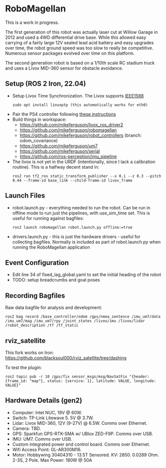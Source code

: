 # RoboMagellan

This is a work in progress.

The first generation of this robot was actually laser cut at Willow Garage in 2012 and used a
4WD differential drive base. While this allowed easy carrying of a fairly large 12V sealed
lead acid battery and easy upgrades over time, the robot ground speed was too slow to
really be competitive. Numerous sensor packages evolved over time on this platform.

The second generation robot is based on a 1/10th scale RC stadium truck and uses a Livox MID-360
sensor for obstacle avoidance.

## Setup (ROS 2 Iron, 22.04)

 * Setup Livox Time Synchronization. The Livox supports
   [IEEE1588](https://github.com/Livox-SDK/Livox-SDK/wiki/livox-device-time-synchronization-manual)
   ```
   sudo apt install linuxptp (this automatically works for eth0)
   ```
 * Pair the PS4 controller following [these instructions](https://www.robotandchisel.com/2020/04/05/ps4-controller-and-ros/)
 * Build things in workspace:
   * https://github.com/mikeferguson/livox_ros_driver2
   * https://github.com/mikeferguson/robomagellan
   * https://github.com/mikeferguson/robot_controllers (branch: odom_covariance)
   * https://github.com/mikeferguson/um7
   * https://github.com/mikeferguson/serial
   * https://github.com/ros-perception/imu_pipeline
 * The livox is not yet in the URDF (intentionally, since I lack a calibration routine). This
   is a halfway decent stand in:
   ```
   ros2 run tf2_ros static_transform_publisher --x 0.1 --z 0.3 --pitch 0.44 --frame-id base_link --child-frame-id livox_frame
   ```

## Launch Files

 * robot.launch.py - everything needed to run the robot. Can be run in offline
   mode to run just the pipelines, with use_sim_time set. This is useful for
   running against bagfiles:
   ```
   ros2 launch robomagellan robot.launch.py offline:=true
   ```
 * drivers.launch.py - this is just the hardware drivers - useful for collecting
   bagfiles. Normally is included as part of robot.launch.py when running the
   RoboMagellan application

## Event Configuration

 * Edit line 34 of fixed_lag_global.yaml to set the initial heading of the robot
 * TODO: setup breadcrumbs and goal poses

## Recording Bagfiles

Raw data bagfile for analysis and development:
```
ros2 bag record /base_controller/odom /gps/nmea_sentence /imu_um7/data /imu_um7/mag /imu_um7/rpy /joint_states /livox/imu /livox/lidar /robot_description /tf /tf_static
```

## rviz_satellite

This fork works on Iron: https://github.com/blacksoul000/rviz_satellite/tree/dashing

To test the plugin:

```
ros2 topic pub -r 10 /gps/fix sensor_msgs/msg/NavSatFix "{header: {frame_id: "map"}, status: {service: 1}, latitude: VALUE, longitude: VALUE}"
```

## Hardware Details (gen2)

 * Computer: Intel NUC, 19V @ 60W.
 * Switch: TP-Link Litewave 5.  5V @ 3.7W.
 * Lidar: Livox MID-360, 12V (9-27V) @ 6.5W. Comms over Ethernet.
 * Camera: TBD.
 * GPS: Sparkfun GPS-RTK-SMA w/ UBlox ZED-F9P. Comms over USB.
 * IMU: UM7. Comms over USB.
 * Custom integrated power and control board. Comms over Ethernet.
 * Wifi Access Point: GL-AR300M16.
 * Motor: Hobbywing 30404310 - 13.5T Sensored. KV: 2850. 0.0289 Ohm. 2-3S, 2 Pole. Max Power: 180W @ 50A
